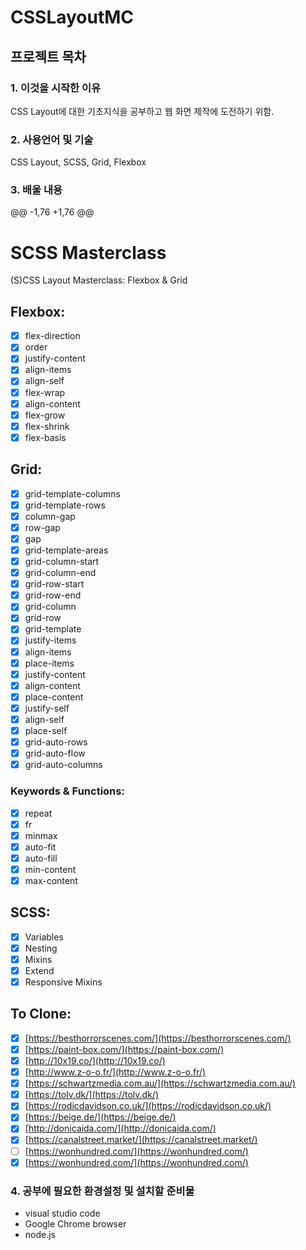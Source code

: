 # CSSLayoutMC
## 프로젝트 목차 
### 1. 이것을 시작한 이유
  CSS Layout에 대한 기초지식을 공부하고 웹 화면 제작에 도전하기 위함.
### 2. 사용언어 및 기술
 CSS Layout, SCSS, Grid, Flexbox
### 3. 배울 내용
 @@ -1,76 +1,76 @@
# SCSS Masterclass
(S)CSS Layout Masterclass: Flexbox & Grid
## Flexbox:
- [x] flex-direction
- [x] order
- [x] justify-content
- [x] align-items
- [x] align-self
- [x] flex-wrap
- [x] align-content
- [x] flex-grow
- [x] flex-shrink
- [x] flex-basis
## Grid:
- [x] grid-template-columns
- [x] grid-template-rows
- [x] column-gap
- [x] row-gap
- [x] gap
- [x] grid-template-areas
- [x] grid-column-start
- [x] grid-column-end
- [x] grid-row-start
- [x] grid-row-end
- [x] grid-column
- [x] grid-row
- [x] grid-template
- [x] justify-items
- [x] align-items
- [x] place-items
- [x] justify-content
- [x] align-content
- [x] place-content
- [x] justify-self
- [x] align-self
- [x] place-self
- [x] grid-auto-rows
- [x] grid-auto-flow
- [x] grid-auto-columns
### Keywords & Functions:
- [x] repeat
- [x] fr
- [x] minmax
- [x] auto-fit
- [x] auto-fill
- [x] min-content
- [x] max-content
## SCSS:
- [x] Variables
- [x] Nesting
- [x] Mixins
- [x] Extend
- [x] Responsive Mixins
## To Clone:
- [x] [https://besthorrorscenes.com/](https://besthorrorscenes.com/)
- [x] [https://paint-box.com/](https://paint-box.com/)
- [x] [http://10x19.co/](http://10x19.co/)
- [x] [http://www.z-o-o.fr/](http://www.z-o-o.fr/)
- [x] [https://schwartzmedia.com.au/](https://schwartzmedia.com.au/)
- [x] [https://tolv.dk/](https://tolv.dk/)
- [x] [https://rodicdavidson.co.uk/](https://rodicdavidson.co.uk/)
- [x] [https://beige.de/](https://beige.de/)
- [x] [http://donicaida.com/](http://donicaida.com/)
- [x] [https://canalstreet.market/](https://canalstreet.market/)
- [ ] [https://wonhundred.com/](https://wonhundred.com/)
- [x] [https://wonhundred.com/](https://wonhundred.com/)

### 4. 공부에 필요한 환경설정 및 설치할 준비물
  - visual studio code
  - Google Chrome browser
  - node.js